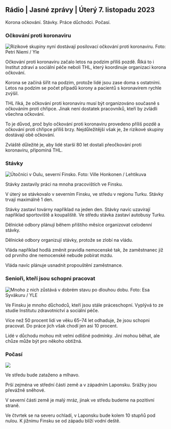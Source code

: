 ## Rádio \| Jasné zprávy \| Úterý 7. listopadu 2023

Korona očkování. Stávky. Práce důchodci. Počasí.

### Očkování proti koronaviru

![Rizikové skupiny nyní dostávají posilovací očkování proti koronaviru. Foto: Petri Niemi / Yle](https://images.cdn.yle.fi/image/upload/c_crop,h_2266,w_4027,x_0,y_0/ar_1.777777777777777,c_fill,g_faces,h_6205/d_10q_auto:eco/f_auto/fl_lossy/v1675253861/39-99789363046bc0166b4)

Očkování proti koronaviru začalo letos na podzim příliš pozdě. Říká to i Institut zdraví a sociální péče neboli THL, který koordinuje organizaci korona očkování.

Korona se začíná šířit na podzim, protože lidé jsou zase doma s ostatními. Letos na podzim se počet případů korony a pacientů s koronavirem rychle zvýšil.

THL říká, že očkování proti koronaviru musí být organizováno současně s očkováním proti chřipce. Jinak není dostatek pracovníků, kteří by zvládli všechna očkování.

To je důvod, proč bylo očkování proti koronaviru provedeno příliš pozdě a očkování proti chřipce příliš brzy. Nejdůležitější však je, že rizikové skupiny dostávají obě očkování.

Zvláště důležité je, aby lidé starší 80 let dostali přeočkování proti koronaviru, připomíná THL.

### Stávky

![Útočníci v Oulu, severní Finsko. Foto: Ville Honkonen / Lehtikuva](https://images.cdn.yle.fi/image/upload/c_crop,h_2880,w_5120,x_0,y_533/ar_1.7777777777777777,c_fill,g_faces,w/d_1075q_auto:eco/f_auto/fl_lossy/v1699368229/39-11968696549f7933eb81)

Stávky zastavily práci na mnoha pracovištích ve Finsku.

V úterý se stávkovalo v severním Finsku, ve středu v regionu Turku. Stávky trvají maximálně 1 den.

Stávky zastaví továrny například na jeden den. Stávky navíc uzavírají například sportoviště a koupaliště. Ve středu stávka zastaví autobusy Turku.

Dělnické odbory plánují během příštího měsíce organizovat celodenní stávky.

Dělnické odbory organizují stávky, protože se zlobí na vládu.

Vláda například hodlá změnit pravidla nemocenské tak, že zaměstnanec již od prvního dne nemocenské nebude pobírat mzdu.

Vláda navíc plánuje usnadnit propouštění zaměstnance.

### Senioři, kteří jsou schopni pracovat

![Mnoho z nich zůstává v dobrém stavu po dlouhou dobu. Foto: Esa Syväkuru / YLE](https://images.cdn.yle.fi/image/upload/c_crop,h_3375,w_6000,x_0,y_47/ar_1.7777777777777777,c_fill,g_faces,/wd_167.02.02q_auto:eco/f_auto/fl_lossy/v1568642672/39-5915475d7f9625891ee)

Ve Finsku je mnoho důchodců, kteří jsou stále práceschopní. Vyplývá to ze studie Institutu zdravotnictví a sociální péče.

Více než 50 procent lidí ve věku 65–74 let odhaduje, že jsou schopni pracovat. Do práce jich však chodí jen asi 10 procent.

Lidé v důchodu mohou mít velmi odlišné podmínky. Jiní mohou běhat, ale chůze může být pro někoho obtížná.

### Počasí

![](https://images.cdn.yle.fi/image/upload/c_crop,h_1080,w_1919,x_0,y_0/ar_1.7777777777777777,c_fill,g_faces,h_auto:w_1100/dprf_auto/fl_lossy/v1699373925/39-1197270654a63406a4f5)

Ve středu bude zataženo a mlhavo.

Prší zejména ve střední části země a v západním Laponsku. Srážky jsou převážně sněhové.

V severní části země je malý mráz, jinak ve středu budeme na pozitivní straně.

Ve čtvrtek se na severu ochladí, v Laponsku bude kolem 10 stupňů pod nulou. K jižnímu Finsku se od západu blíží vodní deště.